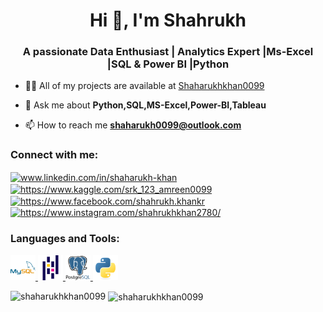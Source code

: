 
<h1 align="center">Hi 👋, I'm Shahrukh </h1>
<h3 align="center">A passionate Data Enthusiast | Analytics Expert |Ms-Excel |SQL & Power BI |Python</h3>

- 👨‍💻 All of my projects are available at [Shaharukhkhan0099](Shaharukhkhan0099)

- 💬 Ask me about **Python,SQL,MS-Excel,Power-BI,Tableau**

- 📫 How to reach me **shaharukh0099@outlook.com**

<h3 align="left">Connect with me:</h3>
<p align="left">
<a href="https://linkedin.com/in/www.linkedin.com/in/shaharukh-khan" target="blank"><img align="center" src="https://raw.githubusercontent.com/rahuldkjain/github-profile-readme-generator/master/src/images/icons/Social/linked-in-alt.svg" alt="www.linkedin.com/in/shaharukh-khan" height="30" width="40" /></a>
<a href="https://kaggle.com/https://www.kaggle.com/srk_123_amreen0099" target="blank"><img align="center" src="https://raw.githubusercontent.com/rahuldkjain/github-profile-readme-generator/master/src/images/icons/Social/kaggle.svg" alt="https://www.kaggle.com/srk_123_amreen0099" height="30" width="40" /></a>
<a href="https://fb.com/https://www.facebook.com/shahrukh.khankr" target="blank"><img align="center" src="https://raw.githubusercontent.com/rahuldkjain/github-profile-readme-generator/master/src/images/icons/Social/facebook.svg" alt="https://www.facebook.com/shahrukh.khankr" height="30" width="40" /></a>
<a href="https://instagram.com/https://www.instagram.com/shahrukhkhan2780/" target="blank"><img align="center" src="https://raw.githubusercontent.com/rahuldkjain/github-profile-readme-generator/master/src/images/icons/Social/instagram.svg" alt="https://www.instagram.com/shahrukhkhan2780/" height="30" width="40" /></a>
</p>

<h3 align="left">Languages and Tools:</h3>
<p align="left"> <a href="https://www.mysql.com/" target="_blank" rel="noreferrer"> <img src="https://raw.githubusercontent.com/devicons/devicon/master/icons/mysql/mysql-original-wordmark.svg" alt="mysql" width="40" height="40"/> </a> <a href="https://pandas.pydata.org/" target="_blank" rel="noreferrer"> <img src="https://raw.githubusercontent.com/devicons/devicon/2ae2a900d2f041da66e950e4d48052658d850630/icons/pandas/pandas-original.svg" alt="pandas" width="40" height="40"/> </a> <a href="https://www.postgresql.org" target="_blank" rel="noreferrer"> <img src="https://raw.githubusercontent.com/devicons/devicon/master/icons/postgresql/postgresql-original-wordmark.svg" alt="postgresql" width="40" height="40"/> </a> <a href="https://www.python.org" target="_blank" rel="noreferrer"> <img src="https://raw.githubusercontent.com/devicons/devicon/master/icons/python/python-original.svg" alt="python" width="40" height="40"/> </a> </p>

<p><img align="left" src="https://github-readme-stats.vercel.app/api/top-langs?username=shaharukhkhan0099&show_icons=true&locale=en&layout=compact" alt="shaharukhkhan0099" /></p>

<p>&nbsp;<img align="center" src="https://github-readme-stats.vercel.app/api?username=shaharukhkhan0099&show_icons=true&locale=en" alt="shaharukhkhan0099" /></p>
